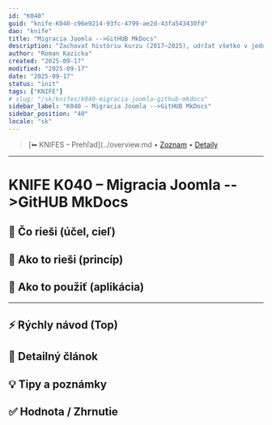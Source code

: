 ```yaml
---
id: "K040"
guid: "knife-K040-c96e9214-93fc-4799-ae2d-43fa543430fd"
dao: "knife"
title: "Migracia Joomla -->GitHUB MkDocs"
description: "Zachovať históriu kurzu (2017–2025), udržať všetko v jednom hlavnom repozitári"
author: "Roman Kazicka"
created: "2025-09-17"
modified: "2025-09-17"
date: "2025-09-17"
status: "init"
tags: ["KNIFE"]
# slug: "/sk/knifes/k040-migracia-joomla-github-mkdocs"
sidebar_label: "K040 – Migracia Joomla -->GitHUB MkDocs"
sidebar_position: "40"
locale: "sk"
---
```

<!-- body:start -->

<!-- nav:knifes -->
> [⬅ KNIFES – Prehľad](../overview.md • [Zoznam](../KNIFE_Overview_List.md) • [Detaily](../KNIFE_Overview_Details.md)
---
# KNIFE K040 – Migracia Joomla -->GitHUB MkDocs

## 🎯 Čo rieši (účel, cieľ)

## 🧩 Ako to rieši (princíp)

## 🧪 Ako to použiť (aplikácia)

---

## ⚡ Rýchly návod (Top)

## 📜 Detailný článok

## 💡 Tipy a poznámky

## ✅ Hodnota / Zhrnutie
